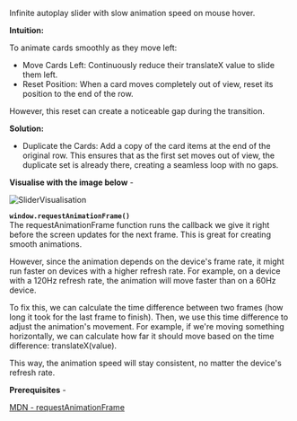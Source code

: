 Infinite autoplay slider with slow animation speed on mouse hover.


**Intuition:**

To animate cards smoothly as they move left:

- Move Cards Left: Continuously reduce their translateX value to slide them left.
- Reset Position: When a card moves completely out of view, reset its position to the end of the row.

However, this reset can create a noticeable gap during the transition.

**Solution:**

- Duplicate the Cards: Add a copy of the card items at the end of the original row.
This ensures that as the first set moves out of view, the duplicate set is already there, creating a seamless loop with no gaps.

**Visualise with the image below** -   

![SliderVisualisation](https://github.com/user-attachments/assets/ba0b8205-d998-45be-bd65-35af4587e555)

**`window.requestAnimationFrame()`**  
The requestAnimationFrame function runs the callback we give it right before the screen updates for the next frame. This is great for creating smooth animations.

However, since the animation depends on the device's frame rate, it might run faster on devices with a higher refresh rate. For example, on a device with a 120Hz refresh rate, the animation will move faster than on a 60Hz device.

To fix this, we can calculate the time difference between two frames (how long it took for the last frame to finish). Then, we use this time difference to adjust the animation's movement. For example, if we're moving something horizontally, we can calculate how far it should move based on the time difference: translateX(value).

This way, the animation speed will stay consistent, no matter the device's refresh rate.

**Prerequisites** -   

[MDN - requestAnimationFrame](https://developer.mozilla.org/en-US/docs/Web/API/Window/requestAnimationFrame)
